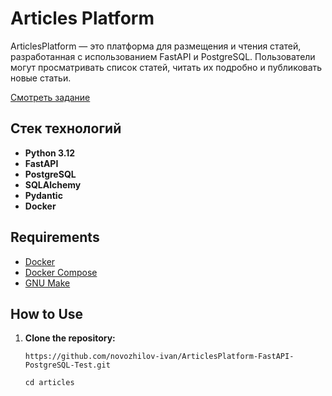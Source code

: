 # Articles Platform

ArticlesPlatform — это платформа для размещения и чтения статей, разработанная с использованием FastAPI и PostgreSQL. Пользователи могут просматривать список статей, читать их подробно и публиковать новые статьи.

[Смотреть задание](https://github.com/novozhilov-ivan/ArticlesPlatform-FastAPI-PostgreSQL-Test/blob/main/task.jpg)

## Стек технологий

- **Python 3.12**
- **FastAPI**
- **PostgreSQL**
- **SQLAlchemy**
- **Pydantic**
- **Docker**


## Requirements

- [Docker](https://www.docker.com/get-started)
- [Docker Compose](https://docs.docker.com/compose/install/)
- [GNU Make](https://www.gnu.org/software/make/)



## How to Use

1. **Clone the repository:**

   ```shell
   https://github.com/novozhilov-ivan/ArticlesPlatform-FastAPI-PostgreSQL-Test.git
   ```
   ```shell
   cd articles
   ```
